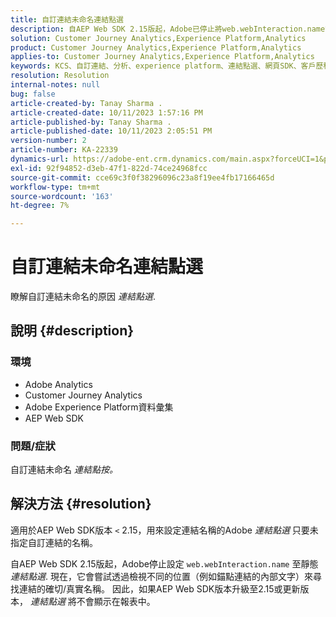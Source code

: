 ```yaml
---
title: 自訂連結未命名連結點選
description: 自AEP Web SDK 2.15版起，Adobe已停止將web.webInteraction.name設為靜態的「連結點按」。
solution: Customer Journey Analytics,Experience Platform,Analytics
product: Customer Journey Analytics,Experience Platform,Analytics
applies-to: Customer Journey Analytics,Experience Platform,Analytics
keywords: KCS、自訂連結、分析、experience platform、連結點選、網頁SDK、客戶歷程分析
resolution: Resolution
internal-notes: null
bug: false
article-created-by: Tanay Sharma .
article-created-date: 10/11/2023 1:57:16 PM
article-published-by: Tanay Sharma .
article-published-date: 10/11/2023 2:05:51 PM
version-number: 2
article-number: KA-22339
dynamics-url: https://adobe-ent.crm.dynamics.com/main.aspx?forceUCI=1&pagetype=entityrecord&etn=knowledgearticle&id=64cd5812-3e68-ee11-9ae7-6045bd0063aa
exl-id: 92f94852-d3eb-47f1-822d-74ce24968fcc
source-git-commit: cce69c3f0f38296096c23a8f19ee4fb17166465d
workflow-type: tm+mt
source-wordcount: '163'
ht-degree: 7%

---
```


# 自訂連結未命名連結點選


瞭解自訂連結未命名的原因 *連結點選*.

## 說明 {#description}


### <b>環境</b>

- Adobe Analytics
- Customer Journey Analytics
- Adobe Experience Platform資料彙集
- AEP Web SDK


### <b>問題/症狀</b>

自訂連結未命名 *連結點按。*


## 解決方法 {#resolution}


適用於AEP Web SDK版本 `<` 2.15，用來設定連結名稱的Adobe *連結點選* 只要未指定自訂連結的名稱。

自AEP Web SDK 2.15版起，Adobe停止設定 `web.webInteraction.name` 至靜態 *連結點選*. 現在，它會嘗試透過檢視不同的位置（例如錨點連結的內部文字）來尋找連結的確切/真實名稱。 因此，如果AEP Web SDK版本升級至2.15或更新版本， *連結點選* 將不會顯示在報表中。
